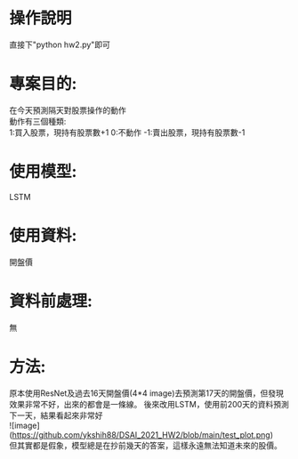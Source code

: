 # 操作說明
直接下"python hw2.py"即可

# 專案目的:
在今天預測隔天對股票操作的動作  
動作有三個種類:  
1:買入股票，現持有股票數+1
0:不動作
-1:賣出股票，現持有股票數-1
# 使用模型:
LSTM
# 使用資料:
開盤價
# 資料前處理:
無
# 方法:
原本使用ResNet及過去16天開盤價(4*4 image)去預測第17天的開盤價，但發現效果非常不好，出來的都會是一條線。
後來改用LSTM，使用前200天的資料預測下一天，結果看起來非常好  
![image] (https://github.com/ykshih88/DSAI_2021_HW2/blob/main/test_plot.png)  
但其實都是假象，模型總是在抄前幾天的答案，這樣永遠無法知道未來的股價。